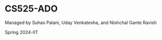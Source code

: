 # CS525-ADO

Managed by Suhas Palani, Uday Venkatesha, and Nishchal Gante Ravish

Spring 2024-IIT







